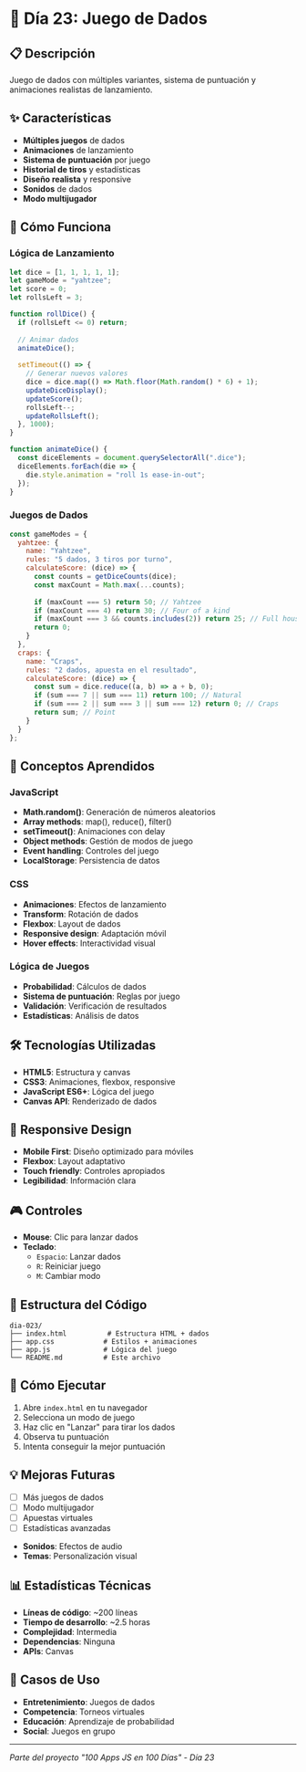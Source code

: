 # 🎲 Día 23: Juego de Dados

## 📋 Descripción
Juego de dados con múltiples variantes, sistema de puntuación y animaciones realistas de lanzamiento.

## ✨ Características
- **Múltiples juegos** de dados
- **Animaciones** de lanzamiento
- **Sistema de puntuación** por juego
- **Historial de tiros** y estadísticas
- **Diseño realista** y responsive
- **Sonidos** de dados
- **Modo multijugador**

## 🚀 Cómo Funciona

### Lógica de Lanzamiento
```javascript
let dice = [1, 1, 1, 1, 1];
let gameMode = "yahtzee";
let score = 0;
let rollsLeft = 3;

function rollDice() {
  if (rollsLeft <= 0) return;
  
  // Animar dados
  animateDice();
  
  setTimeout(() => {
    // Generar nuevos valores
    dice = dice.map(() => Math.floor(Math.random() * 6) + 1);
    updateDiceDisplay();
    updateScore();
    rollsLeft--;
    updateRollsLeft();
  }, 1000);
}

function animateDice() {
  const diceElements = document.querySelectorAll(".dice");
  diceElements.forEach(die => {
    die.style.animation = "roll 1s ease-in-out";
  });
}
```

### Juegos de Dados
```javascript
const gameModes = {
  yahtzee: {
    name: "Yahtzee",
    rules: "5 dados, 3 tiros por turno",
    calculateScore: (dice) => {
      const counts = getDiceCounts(dice);
      const maxCount = Math.max(...counts);
      
      if (maxCount === 5) return 50; // Yahtzee
      if (maxCount === 4) return 30; // Four of a kind
      if (maxCount === 3 && counts.includes(2)) return 25; // Full house
      return 0;
    }
  },
  craps: {
    name: "Craps",
    rules: "2 dados, apuesta en el resultado",
    calculateScore: (dice) => {
      const sum = dice.reduce((a, b) => a + b, 0);
      if (sum === 7 || sum === 11) return 100; // Natural
      if (sum === 2 || sum === 3 || sum === 12) return 0; // Craps
      return sum; // Point
    }
  }
};
```

## 🎯 Conceptos Aprendidos

### JavaScript
- **Math.random()**: Generación de números aleatorios
- **Array methods**: map(), reduce(), filter()
- **setTimeout()**: Animaciones con delay
- **Object methods**: Gestión de modos de juego
- **Event handling**: Controles del juego
- **LocalStorage**: Persistencia de datos

### CSS
- **Animaciones**: Efectos de lanzamiento
- **Transform**: Rotación de dados
- **Flexbox**: Layout de dados
- **Responsive design**: Adaptación móvil
- **Hover effects**: Interactividad visual

### Lógica de Juegos
- **Probabilidad**: Cálculos de dados
- **Sistema de puntuación**: Reglas por juego
- **Validación**: Verificación de resultados
- **Estadísticas**: Análisis de datos

## 🛠️ Tecnologías Utilizadas
- **HTML5**: Estructura y canvas
- **CSS3**: Animaciones, flexbox, responsive
- **JavaScript ES6+**: Lógica del juego
- **Canvas API**: Renderizado de dados

## 📱 Responsive Design
- **Mobile First**: Diseño optimizado para móviles
- **Flexbox**: Layout adaptativo
- **Touch friendly**: Controles apropiados
- **Legibilidad**: Información clara

## 🎮 Controles
- **Mouse**: Clic para lanzar dados
- **Teclado**: 
  - `Espacio`: Lanzar dados
  - `R`: Reiniciar juego
  - `M`: Cambiar modo

## 🔧 Estructura del Código
```
dia-023/
├── index.html          # Estructura HTML + dados
├── app.css            # Estilos + animaciones
├── app.js             # Lógica del juego
└── README.md          # Este archivo
```

## 🚀 Cómo Ejecutar
1. Abre `index.html` en tu navegador
2. Selecciona un modo de juego
3. Haz clic en "Lanzar" para tirar los dados
4. Observa tu puntuación
5. Intenta conseguir la mejor puntuación

## 💡 Mejoras Futuras
- [ ] Más juegos de dados
- [ ] Modo multijugador
- [ ] Apuestas virtuales
- [ ] Estadísticas avanzadas
- **Sonidos**: Efectos de audio
- **Temas**: Personalización visual

## 📊 Estadísticas Técnicas
- **Líneas de código**: ~200 líneas
- **Tiempo de desarrollo**: ~2.5 horas
- **Complejidad**: Intermedia
- **Dependencias**: Ninguna
- **APIs**: Canvas

## 🎲 Casos de Uso
- **Entretenimiento**: Juegos de dados
- **Competencia**: Torneos virtuales
- **Educación**: Aprendizaje de probabilidad
- **Social**: Juegos en grupo

---
*Parte del proyecto "100 Apps JS en 100 Días" - Día 23*
